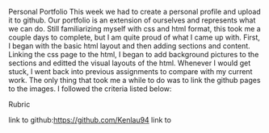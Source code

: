 Personal Portfolio
This week we had to create a personal profile and upload it to github. Our portfolio is an extension of ourselves and represents what we can do. Still familiarizing myself with css and html format, this took me a couple days to complete, but I am quite proud of what I came up with. First, I began with the basic html layout and then adding sections and content. Linking the css page to the html, I began to add background pictures to the sections and editted the visual layouts of the html. Whenever I would get stuck, I went back into previous assignments to compare with my current work. The only thing that took me a while to do was to link the github pages to the images. I followed the criteria listed below:

<!--GIVEN I need to sample a potential employee's previous work
WHEN I load their portfolio
THEN I am presented with the developer's name, a recent photo or avatar, and links to sections about them, their work, and how to contact them
WHEN I click one of the links in the navigation
THEN the UI scrolls to the corresponding section
WHEN I click on the link to the section about their work
THEN the UI scrolls to a section with titled images of the developer's applications
WHEN I am presented with the developer's first application
THEN that application's image should be larger in size than the others
WHEN I click on the images of the applications
THEN I am taken to that deployed application
WHEN I resize the page or view the site on various screens and devices
THEN I am presented with a responsive layout that adapts to my viewport>-->

Rubric

<!--Technical Acceptance Criteria: 40%
Satisfies all of the preceding acceptance criteria.

Deployment: 32%
Application deployed at live URL.

Application loads with no errors.

Application GitHub URL submitted.

GitHub repository contains application code.

Application Quality: 15%
Application resembles the mock-up functionality provided in the Challenge instructions.

Repository Quality: 13%
Repository has a unique name.

Repository follows best practices for file structure and naming conventions.

Repository follows best practices for class/id naming conventions, indentation, quality comments, etc.

Repository contains multiple descriptive commit messages.

Repository contains a quality readme with description, screenshot, link to deployed application.-->

link to github:https://github.com/Kenlau94
link to
